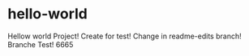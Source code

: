 # hello-world
Hellow world Project!
Create for test!
Change in readme-edits branch!
Branche Test! 6665
